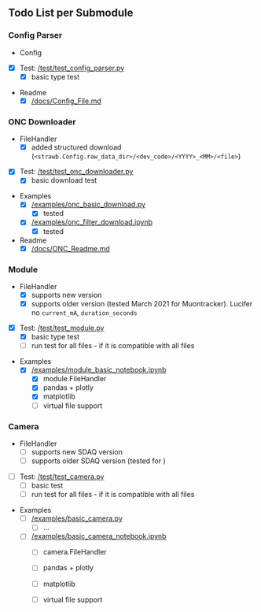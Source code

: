## Todo List per Submodule

### Config Parser
- Config
- [x] Test: [/test/test_config_parser.py](/test/test_config_parser.py)
    - [x] basic type test
    
- Readme
  - [x] [/docs/Config_File.md](/docs/Config_File.md)
  
### ONC Downloader
- FileHandler
  - [x] added structured download (`<strawb.Config.raw_data_dir>/<dev_code>/<YYYY>_<MM>/<file>`)
    
- [x] Test: [/test/test_onc_downloader.py](/test/test_onc_downloader.py)
    - [x] basic download test
    
- Examples
  - [x] [/examples/onc_basic_download.py](/examples/onc_basic_download.py)
    - [x] tested
  - [x] [/examples/onc_filter_download.ipynb](/examples/onc_filter_download.ipynb)
    - [x] tested
  
- Readme
  - [x] [/docs/ONC_Readme.md](/docs/ONC_Readme.md)

### Module
- FileHandler
  - [x] supports new version
  - [x] supports older version (tested March 2021 for Muontracker). Lucifer no `current_mA`, `duration_seconds`
    
- [x] Test: [/test/test_module.py](/test/test_module.py)
    - [x] basic type test
    - [ ] run test for all files - if it is compatible with all files
    
- Examples
  - [x] [/examples/module_basic_notebook.ipynb](/examples/module_basic_notebook.ipynb)
    - [x] module.FileHandler
    - [x] pandas + plotly
    - [x] matplotlib
    - [ ] virtual file support
    
### Camera
- FileHandler
  - [ ] supports new SDAQ version
  - [ ] supports older SDAQ version (tested <date> for <module>)
    
- [ ] Test: [/test/test_camera.py](/test/test_camera.py)
    - [ ] basic test
    - [ ] run test for all files - if it is compatible with all files
    
- Examples
  - [ ] [/examples/basic_camera.py](/examples/basic_camera.py)
    - [ ] ...
  - [ ] [/examples/basic_camera_notebook.ipynb](/examples/basic_camera_notebook.ipynb)
    - [ ] camera.FileHandler
    - [ ] pandas + plotly
    - [ ] matplotlib
    - [ ] virtual file support
  
